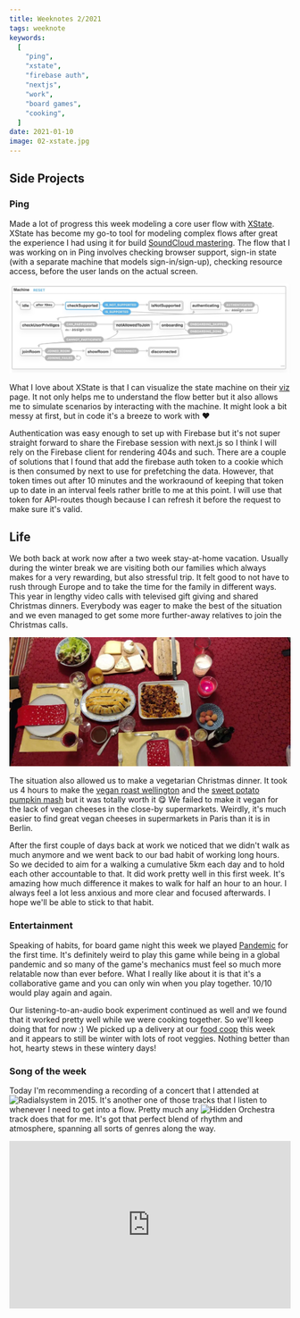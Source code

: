 ```yaml
---
title: Weeknotes 2/2021
tags: weeknote
keywords:
  [
    "ping",
    "xstate",
    "firebase auth",
    "nextjs",
    "work",
    "board games",
    "cooking",
  ]
date: 2021-01-10
image: 02-xstate.jpg
---
```


## Side Projects

### Ping

Made a lot of progress this week modeling a core user flow with [XState](https://xstate.js.org/). XState has become my go-to tool for modeling complex flows after great the experience I had using it for build [SoundCloud mastering](https://creators.soundcloud.com/mastering-on-soundcloud). The flow that I was working on in Ping involves checking browser support, sign-in state (with a separate machine that models sign-in/sign-up), checking resource access, before the user lands on the actual screen.

![State diagram of the user flow](./02-xstate.jpg)

What I love about XState is that I can visualize the state machine on their [viz](https://xstate.js.org/viz/) page. It not only helps me to understand the flow better but it also allows me to simulate scenarios by interacting with the machine. It might look a bit messy at first, but in code it's a breeze to work with ❤️

Authentication was easy enough to set up with Firebase but it's not super straight forward to share the Firebase session with next.js so I think I will rely on the Firebase client for rendering 404s and such. There are a couple of solutions that I found that add the firebase auth token to a cookie which is then consumed by next to use for prefetching the data. However, that token times out after 10 minutes and the workraound of keeping that token up to date in an interval feels rather britle to me at this point. I will use that token for API-routes though because I can refresh it before the request to make sure it's valid.

## Life

We both back at work now after a two week stay-at-home vacation. Usually during the winter break we are visiting both our families which always makes for a very rewarding, but also stressful trip. It felt good to not have to rush through Europe and to take the time for the family in different ways. This year in lengthy video calls with televised gift giving and shared Christmas dinners. Everybody was eager to make the best of the situation and we even managed to get some more further-away relatives to join the Christmas calls.

![Our Christmas dinner](./02-christmas-dinner.webp)

The situation also allowed us to make a vegetarian Christmas dinner. It took us 4 hours to make the [vegan roast wellington](https://www.avantgardevegan.com/recipes/ultimate-vegan-christmas-roast-wellington/) and the [sweet potato pumpkin mash](https://www.instagram.com/p/CH-vpLypsj3/) but it was totally worth it 😋 We failed to make it vegan for the lack of vegan cheeses in the close-by supermarkets. Weirdly, it's much easier to find great vegan cheeses in supermarkets in Paris than it is in Berlin.

After the first couple of days back at work we noticed that we didn't walk as much anymore and we went back to our bad habit of working long hours. So we decided to aim for a walking a cumulative 5km each day and to hold each other accountable to that. It did work pretty well in this first week. It's amazing how much difference it makes to walk for half an hour to an hour. I always feel a lot less anxious and more clear and focused afterwards. I hope we'll be able to stick to that habit.

### Entertainment

Speaking of habits, for board game night this week we played [Pandemic](https://boardgamegeek.com/boardgame/30549/pandemic) for the first time. It's definitely weird to play this game while being in a global pandemic and so many of the game's mechanics must feel so much more relatable now than ever before. What I really like about it is that it's a collaborative game and you can only win when you play together. 10/10 would play again and again.

Our listening-to-an-audio book experiment continued as well and we found that it worked pretty well while we were cooking together. So we'll keep doing that for now :) We picked up a delivery at our [food coop](https://sterngartenodyssee.de) this week and it appears to still be winter with lots of root veggies. Nothing better than hot, hearty stews in these wintery days!

### Song of the week

Today I'm recommending a recording of a concert that I attended at ![Radialsystem](https://www.radialsystem.de/?lang=en) in 2015. It's another one of those tracks that I listen to whenever I need to get into a flow. Pretty much any ![Hidden Orchestra](https://soundcloud.com/hiddenorchestra) track does that for me. It's got that perfect blend of rhythm and atmosphere, spanning all sorts of genres along the way.

<iframe width="100%" height="300" title="Embedded song from SoundCloud" scrolling="no" frameborder="no" src="https://w.soundcloud.com/player/?url=https%3A//api.soundcloud.com/tracks/227927677&color=%23ff5500&auto_play=false&hide_related=false&show_comments=true&show_user=true&show_reposts=false&show_teaser=true&visual=true" loading="lazy"></iframe>
